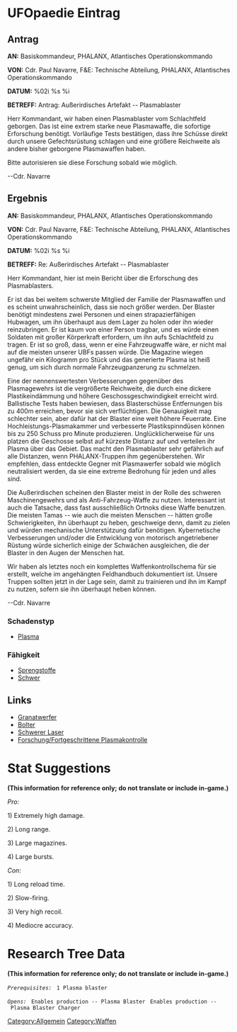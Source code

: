 # UFOpaedie Eintrag

## Antrag

**AN:** Basiskommandeur, PHALANX, Atlantisches Operationskommando

**VON:** Cdr. Paul Navarre, F&E: Technische Abteilung, PHALANX,
Atlantisches Operationskommando

**DATUM:** %02i %s %i

**BETREFF:** Antrag: Außerirdisches Artefakt -- Plasmablaster

Herr Kommandant, wir haben einen Plasmablaster vom Schlachtfeld
geborgen. Das ist eine extrem starke neue Plasmawaffe, die sofortige
Erforschung benötigt. Vorläufige Tests bestätigen, dass ihre Schüsse
direkt durch unsere Gefechtsrüstung schlagen und eine größere Reichweite
als andere bisher geborgene Plasmawaffen haben.

Bitte autorisieren sie diese Forschung sobald wie möglich.

--Cdr. Navarre

## Ergebnis

**AN:** Basiskommandeur, PHALANX, Atlantisches Operationskommando

**VON:** Cdr. Paul Navarre, F&E: Technische Abteilung, PHALANX,
Atlantisches Operationskommando

**DATUM:** %02i %s %i

**BETREFF:** Re: Außerirdisches Artefakt -- Plasmablaster

Herr Kommandant, hier ist mein Bericht über die Erforschung des
Plasmablasters.

Er ist das bei weitem schwerste Mitglied der Familie der Plasmawaffen
und es scheint unwahrscheinlich, dass sie noch größer werden. Der
Blaster benötigt mindestens zwei Personen und einen strapazierfähigen
Hubwagen, um ihn überhaupt aus dem Lager zu holen oder ihn wieder
reinzubringen. Er ist kaum von einer Person tragbar, und es würde einen
Soldaten mit großer Körperkraft erfordern, um ihn aufs Schlachtfeld zu
tragen. Er ist so groß, dass, wenn er eine Fahrzeugwaffe wäre, er nicht
mal auf die meisten unserer UBFs passen würde. Die Magazine wiegen
ungefähr ein Kilogramm pro Stück und das generierte Plasma ist heiß
genug, um sich durch normale Fahrzeugpanzerung zu schmelzen.

Eine der nennenswertesten Verbesserungen gegenüber des Plasmagewehrs ist
die vergrößerte Reichweite, die durch eine dickere Plastikeindämmung und
höhere Geschossgeschwindigkeit erreicht wird. Ballistische Tests haben
bewiesen, dass Blasterschüsse Entfernungen bis zu 400m erreichen, bevor
sie sich verflüchtigen. Die Genauigkeit mag schlechter sein, aber dafür
hat der Blaster eine weit höhere Feuerrate. Eine
Hochleistungs-Plasmakammer und verbesserte Plastikspinndüsen können bis
zu 250 Schuss pro Minute produzieren. Unglücklicherweise für uns platzen
die Geschosse selbst auf kürzeste Distanz auf und verteilen ihr Plasma
über das Gebiet. Das macht den Plasmablaster sehr gefährlich auf alle
Distanzen, wenn PHALANX-Truppen ihm gegenüberstehen. Wir empfehlen, dass
entdeckte Gegner mit Plasmawerfer sobald wie möglich neutralisiert
werden, da sie eine extreme Bedrohung für jeden und alles sind.

Die Außerirdischen scheinen den Blaster meist in der Rolle des schweren
Maschinengewehrs und als Anti-Fahrzeug-Waffe zu nutzen. Interessant ist
auch die Tatsache, dass fast ausschließlich Ortnoks diese Waffe
benutzen. Die meisten Tamas -- wie auch die meisten Menschen -- hätten
große Schwierigkeiten, ihn überhaupt zu heben, geschweige denn, damit zu
zielen und würden mechanische Unterstützung dafür benötigen.
Kybernetische Verbesserungen und/oder die Entwicklung von motorisch
angetriebener Rüstung würde sicherlich einige der Schwächen ausgleichen,
die der Blaster in den Augen der Menschen hat.

Wir haben als letztes noch ein komplettes Waffenkontrollschema für sie
erstellt, welche im angehängten Feldhandbuch dokumentiert ist. Unsere
Truppen sollten jetzt in der Lage sein, damit zu trainieren und ihn im
Kampf zu nutzen, sofern sie ihn überhaupt heben können.

--Cdr. Navarre

### Schadenstyp

- [Plasma](Schaden/Plasma "wikilink")

### Fähigkeit

- [Sprengstoffe](Fähigkeiten/Sprengstoffe "wikilink")
- [Schwer](Fähigkeiten/Schwer "wikilink")

## Links

- [Granatwerfer](Ausrüstung/Primärwaffen/Granatenwerfer "wikilink")
- [Bolter](Ausrüstung/Primärwaffen/Bolter "wikilink")
- [Schwerer Laser](Ausrüstung/Primärwaffen/Schwerer_Laser "wikilink")
- [Forschung/Fortgeschrittene
  Plasmakontrolle](Forschung/Fortgeschrittene_Plasmakontrolle "wikilink")

# Stat Suggestions

**(This information for reference only; do not translate or include
in-game.)**

*Pro:*

1\) Extremely high damage.

2\) Long range.

3\) Large magazines.

4\) Large bursts.

*Con:*

1\) Long reload time.

2\) Slow-firing.

3\) Very high recoil.

4\) Mediocre accuracy.

# Research Tree Data

**(This information for reference only; do not translate or include
in-game.)**

*`Prerequisites:`*
` 1 Plasma blaster`

*`Opens:`*
` Enables production -- Plasma Blaster`
` Enables production -- Plasma Blaster Charger`

[Category:Allgemein](Category:Allgemein "wikilink")
[Category:Waffen](Category:Waffen "wikilink")